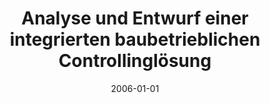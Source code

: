 ---
abstract: ''
authors:
- Michael Ottensammer
date: '2006-01-01'
featured: false
links:
- name: Publik
  url: https://publik.tuwien.ac.at/showentry.php?ID=140887&lang=1
publication_types:
- '7'
publishDate: '2006-01-01'
title: Analyse und Entwurf einer integrierten baubetrieblichen Controllinglösung
url_pdf: ''
---